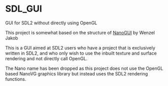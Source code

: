 # SDL_GUI
GUI for SDL2 without directly using OpenGL

This project is somewhat based on the structure of [NanoGUI](https://github.com/wjakob/nanogui) by Wenzel Jakob

This is a GUI aimed at SDL2 users who have a project that is exclusively written in SDL2, and who only wish to use the inbuilt texture and surface rendering and not directly call OpenGL. 

The Nano name has been dropped as this project does not use the OpenGL based NanoVG graphics library but instead uses the SDL2 rendering functions.
